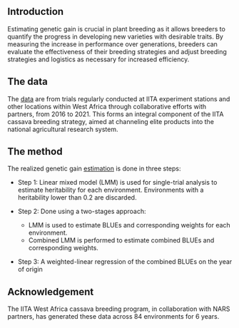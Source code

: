 
## Introduction

Estimating genetic gain is crucial in plant breeding as it allows
breeders to quantify the progress in developing new varieties with
desirable traits. By measuring the increase in performance over
generations, breeders can evaluate the effectiveness of their breeding
strategies and adjust breeding strategies and logistics as necessary for
increased efficiency.

## The data

The [data](./data) are from trials regularly conducted at IITA
experiment stations and other locations within West Africa through
collaborative efforts with partners, from 2016 to 2021. This forms an
integral component of the IITA cassava breeding strategy, aimed at
channeling elite products into the national agricultural research
system.

## The method

The realized genetic gain [estimation](./realized%20genetic%20gain.R) is
done in three steps:

- Step 1: Linear mixed model (LMM) is used for single-trial analysis to
  estimate heritability for each environment. Environments with a
  heritability lower than 0.2 are discarded.

- Step 2: Done using a two-stages approach:

  - LMM is used to estimate BLUEs and corresponding weights for each
    environment.
  - Combined LMM is performed to estimate combined BLUEs and
    corresponding weights.

- Step 3: A weighted-linear regression of the combined BLUEs on the year
  of origin

## Acknowledgement

The IITA West Africa cassava breeding program, in collaboration with
NARS partners, has generated these data across 84 environments for 6
years.
